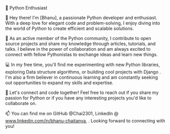 🐍 Python Enthusiast 

👋 Hey there! I'm [Bhanu], a passionate Python developer and enthusiast. With a deep love for elegant code and problem-solving, I enjoy diving into the world of Python to create efficient and scalable solutions.

🚀 As an active member of the Python community, I contribute to open source projects and share my knowledge through articles, tutorials, and talks. I believe in the power of collaboration and am always excited to connect with fellow Pythonistas to exchange ideas and learn new things.

💻 In my free time, you'll find me experimenting with new Python libraries, exploring Data structure algorithms, or building cool projects with Django . I'm also a firm believer in continuous learning and am constantly seeking out opportunities to expand my skills and expertise.

🌟 Let's connect and code together! Feel free to reach out if you share my passion for Python or if you have any interesting projects you'd like to collaborate on.

📫 You can find me on GitHub @Chai2301, LinkedIn @ www.linkedin.com/in/bhanu-chaitanya, . Looking forward to connecting with you!


<!---
Chai2301/Chai2301 is a ✨ special ✨ repository because its `README.md` (this file) appears on your GitHub profile.
You can click the Preview link to take a look at your changes.
--->
